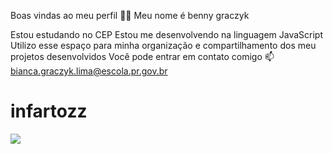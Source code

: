 Boas vindas ao meu perfil 💙💙
Meu nome é benny graczyk

Estou estudando no CEP
Estou me desenvolvendo na linguagem JavaScript
Utilizo esse espaço para minha organização e compartilhamento dos meu projetos desenvolvidos
Você pode entrar em contato comigo 📫
bianca.graczyk.lima@escola.pr.gov.br
# infartozz
![](https://media.tenor.com/jcCD7cULy3YAAAAM/super-mario-rpg-super-mario.gif)

